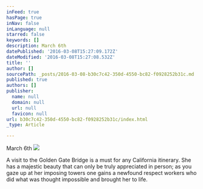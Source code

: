 ```yaml
---
inFeed: true
hasPage: true
inNav: false
inLanguage: null
starred: false
keywords: []
description: March 6th
datePublished: '2016-03-08T15:27:09.172Z'
dateModified: '2016-03-08T15:27:08.532Z'
title: ''
author: []
sourcePath: _posts/2016-03-08-b30c7c42-350d-4550-bc82-f0928252b31c.md
published: true
authors: []
publisher:
  name: null
  domain: null
  url: null
  favicon: null
url: b30c7c42-350d-4550-bc82-f0928252b31c/index.html
_type: Article

---
```

March 6th
![](https://the-grid-user-content.s3-us-west-2.amazonaws.com/0d3e478e-d660-4d66-a716-8cd3cb0de387.jpg)

A visit to the Golden Gate Bridge is a must for any California itinerary. She has a majestic beauty that can only be truly appreciated in person; as you gaze up at her imposing towers one gains a newfound respect workers who did what was thought impossible and brought her to life.